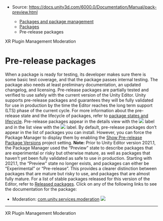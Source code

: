 * Source: https://docs.unity3d.com/6000.0/Documentation/Manual/pack-preview.html

  * [Packages and package management](https://docs.unity3d.com/6000.0/Documentation/Manual/PackagesList.html)
  * [Packages](https://docs.unity3d.com/6000.0/Documentation/Manual/Packages-all.html)
  * Pre-release packages


[](https://docs.unity3d.com/6000.0/Documentation/Manual/com.unity.xr.management.html)
XR Plugin Management 
[](https://docs.unity3d.com/6000.0/Documentation/Manual/com.unity.services.moderation.html)
Moderation 
# Pre-release packages
When a package is ready for testing, its developer makes sure there is some basic test coverage, and that the package passes internal testing. The package also needs at least preliminary documentation, an updated changelog, and licensing.
Pre-release packages are partially tested and verified to use safely with the current version of the Unity Editor. Unity supports pre-release packages and guarantees they will be fully validated for use in production by the time the Editor reaches the long term support (LTS) phase of the current cycle. For more information about the pre-release state and the lifecycle of packages, refer to [package states and lifecycle](https://docs.unity3d.com/6000.0/Documentation/Manual/upm-lifecycle.html).
Pre-release packages appear in the details view with the ![](https://docs.unity3d.com/6000.0/Documentation/uploads/Main/iconPrerelease.png) label and in the list view with the ![](https://docs.unity3d.com/6000.0/Documentation/uploads/Main/iconPre.png) label.
By default, pre-release packages don’t appear in the list of packages you can install. However, you can force the Package Manager to display them by enabling the [Show Pre-release Package Versions](https://docs.unity3d.com/6000.0/Documentation/Manual/class-PackageManager.html) project setting. 
**Note:** Prior to Unity Editor version 2021.1, the Package Manager used the “Preview” state to describe packages that are experimental or risky but otherwise mature, as well as packages that haven’t yet been fully validated as safe to use in production. Starting with 2021.1, the “Preview” state no longer exists, and packages can either be “Experimental” or “Pre-release”. This provides a clearer distinction between packages that are mature but risky to use, and packages that are almost fully mature.
For a list of stable packages released for this version of the Editor, refer to [Released packages](https://docs.unity3d.com/6000.0/Documentation/Manual/pack-safe.html).
Click on any of the following links to see the documentation for the package:
  * Moderation: [com.unity.services.moderation](https://docs.unity3d.com/Packages/com.unity.services.moderation@1.1/manual/index.html) ![](https://docs.unity3d.com/6000.0/Documentation/uploads/Main/iconPre.png)


* * *
[](https://docs.unity3d.com/6000.0/Documentation/Manual/com.unity.xr.management.html)
XR Plugin Management 
[](https://docs.unity3d.com/6000.0/Documentation/Manual/com.unity.services.moderation.html)
Moderation 
